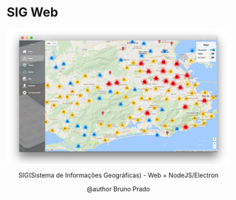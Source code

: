 # SIG Web
![alt tag](https://raw.githubusercontent.com/brunocprado/estatisticaWeb/master/print.png)
<p align="center">SIG(Sistema de Informações Geográficas) - Web + NodeJS/Electron</p>
<p align="center">@author Bruno Prado</p>
